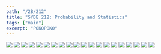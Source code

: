 ```yaml
---
path: "/2B/212"
title: "SYDE 212: Probability and Statistics"
tags: ["main"]
excerpt: "POKOPOKO"
---
```


![](./syde212-01.jpg)
![](./syde212-02.jpg)
![](./syde212-03.jpg)
![](./syde212-04.jpg)
![](./syde212-05.jpg)
![](./syde212-06.jpg)
![](./syde212-07.jpg)
![](./syde212-08.jpg)
![](./syde212-09.jpg)
![](./syde212-10.jpg)
![](./syde212-11.jpg)
![](./syde212-12.jpg)
![](./syde212-13.jpg)
![](./syde212-14.jpg)
![](./syde212-15.jpg)
![](./syde212-16.jpg)
![](./syde212-17.jpg)
![](./syde212-18.jpg)
![](./syde212-19.jpg)
![](./syde212-20.jpg)
